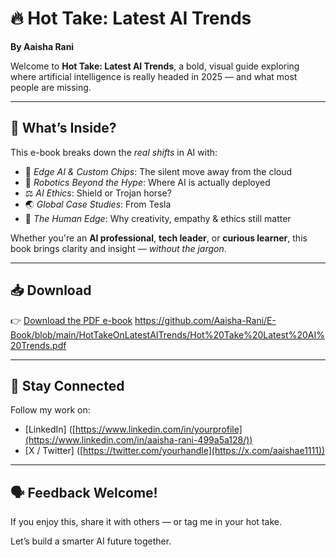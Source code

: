 # 🔥 Hot Take: Latest AI Trends

**By Aaisha Rani**

Welcome to **Hot Take: Latest AI Trends**, a bold, visual guide exploring where artificial intelligence is really headed in 2025 — and what most people are missing.

---

## 📖 What’s Inside?

This e-book breaks down the *real shifts* in AI with:
- 🧠 *Edge AI & Custom Chips*: The silent move away from the cloud  
- 🤖 *Robotics Beyond the Hype*: Where AI is actually deployed  
- ⚖️ *AI Ethics*: Shield or Trojan horse?  
- 🌏 *Global Case Studies*: From Tesla   
- 🧍 *The Human Edge*: Why creativity, empathy & ethics still matter

Whether you're an **AI professional**, **tech leader**, or **curious learner**, this book brings clarity and insight — *without the jargon*.

---

## 📥 Download

👉 [Download the PDF e-book](Hot_Take_Latest_AI_Trends.pdf)
https://github.com/Aaisha-Rani/E-Book/blob/main/HotTakeOnLatestAITrends/Hot%20Take%20Latest%20AI%20Trends.pdf 

---

## 🧭 Stay Connected

Follow my work on:
- [LinkedIn] ([https://www.linkedin.com/in/yourprofile](https://www.linkedin.com/in/aaisha-rani-499a5a128/))
- [X / Twitter] ([https://twitter.com/yourhandle](https://x.com/aaishae1111))

---

## 🗣️ Feedback Welcome!

If you enjoy this, share it with others — or tag me in your hot take.

Let’s build a smarter AI future together.
